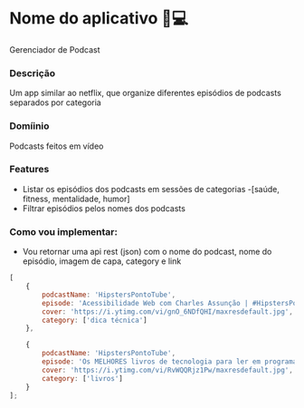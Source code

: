 # Nome do aplicativo 📣💻

Gerenciador de Podcast

### Descrição

Um app similar ao netflix, que organize diferentes episódios de podcasts separados por categoria

### Domíinio

Podcasts feitos em vídeo

### Features

-   Listar os episódios dos podcasts em sessões de categorias -[saúde, fitness, mentalidade, humor]
-   Filtrar episódios pelos nomes dos podcasts

### Como vou implementar:

-   Vou retornar uma api rest (json) com o nome do podcast, nome do episódio, imagem de capa, category e link

```js
[
    {
        podcastName: 'HipstersPontoTube',
        episode: 'Acessibilidade Web com Charles Assunção | #HipstersPontoTube',
        cover: 'https://i.ytimg.com/vi/gnO_6NDfQHI/maxresdefault.jpg',
        category: ['dica técnica']
    },

    {
        podcastName: 'HipstersPontoTube',
        episode: 'Os MELHORES livros de tecnologia para ler em programação com Roberta Arcoverde | #HipstersPontoTube',
        cover: 'https://i.ytimg.com/vi/RvWQQRjz1Pw/maxresdefault.jpg',
        category: ['livros']
    }
];
```
